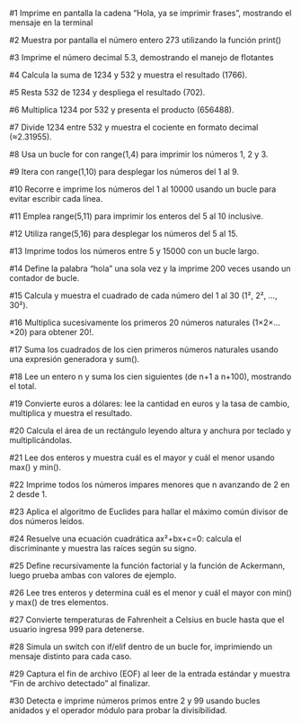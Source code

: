#1 Imprime en pantalla la cadena “Hola, ya se imprimir frases”, mostrando el mensaje en la terminal

#2 Muestra por pantalla el número entero 273 utilizando la función print()

#3 Imprime el número decimal 5.3, demostrando el manejo de flotantes

#4 Calcula la suma de 1234 y 532 y muestra el resultado (1766).

#5 Resta 532 de 1234 y despliega el resultado (702).

#6 Multiplica 1234 por 532 y presenta el producto (656488).

#7 Divide 1234 entre 532 y muestra el cociente en formato decimal (≈2.31955).

#8 Usa un bucle for con range(1,4) para imprimir los números 1, 2 y 3.

#9 Itera con range(1,10) para desplegar los números del 1 al 9.

#10 Recorre e imprime los números del 1 al 10000 usando un bucle para evitar escribir cada línea.

#11 Emplea range(5,11) para imprimir los enteros del 5 al 10 inclusive.

#12 Utiliza range(5,16) para desplegar los números del 5 al 15.

#13 Imprime todos los números entre 5 y 15000 con un bucle largo.

#14 Define la palabra “hola” una sola vez y la imprime 200 veces usando un contador de bucle.

#15 Calcula y muestra el cuadrado de cada número del 1 al 30 (1², 2², …, 30²).

#16 Multiplica sucesivamente los primeros 20 números naturales (1×2×…×20) para obtener 20!.

#17 Suma los cuadrados de los cien primeros números naturales usando una expresión generadora y sum().

#18 Lee un entero n y suma los cien siguientes (de n+1 a n+100), mostrando el total.

#19 Convierte euros a dólares: lee la cantidad en euros y la tasa de cambio, multiplica y muestra el resultado.

#20 Calcula el área de un rectángulo leyendo altura y anchura por teclado y multiplicándolas.

#21 Lee dos enteros y muestra cuál es el mayor y cuál el menor usando max() y min().

#22 Imprime todos los números impares menores que n avanzando de 2 en 2 desde 1.

#23 Aplica el algoritmo de Euclides para hallar el máximo común divisor de dos números leídos.

#24 Resuelve una ecuación cuadrática ax²+bx+c=0: calcula el discriminante y muestra las raíces según su signo.

#25 Define recursivamente la función factorial y la función de Ackermann, luego prueba ambas con valores de ejemplo.

#26 Lee tres enteros y determina cuál es el menor y cuál el mayor con min() y max() de tres elementos.

#27 Convierte temperaturas de Fahrenheit a Celsius en bucle hasta que el usuario ingresa 999 para detenerse.

#28 Simula un switch con if/elif dentro de un bucle for, imprimiendo un mensaje distinto para cada caso.

#29 Captura el fin de archivo (EOF) al leer de la entrada estándar y muestra “Fin de archivo detectado” al finalizar.

#30 Detecta e imprime números primos entre 2 y 99 usando bucles anidados y el operador módulo para probar la divisibilidad.
